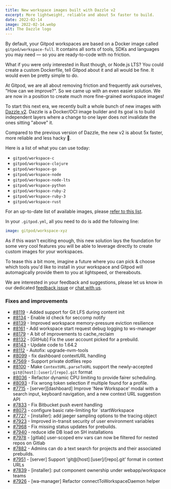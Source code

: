 ```yaml
---
title: New workspace images built with Dazzle v2
excerpt: More lightweight, reliable and about 5x faster to build.
date: 2022-02-14
image: 2022-02-14.webp
alt: The Dazzle logo
---
```


<script>
  import Contributors from "$lib/components/changelog/contributors.svelte";
</script>

By default, your Gitpod workspaces are based on a Docker image called `gitpod/workspace-full`. It contains all sorts of tools, SDKs and languages you may need — so you are ready-to-code with no friction.

What if you were only interested in Rust though, or Node.js LTS? You could create a custom Dockerfile, tell Gitpod about it and all would be fine. It would even be pretty simple to do.

At Gitpod, we are all about removing friction and frequently ask ourselves, "How can we improve?". So we came up with an even easier solution. We are now in a position to create much more fine-grained workspace images!

To start this next era, we recently built a whole bunch of new images with [Dazzle v2](https://github.com/gitpod-io/dazzle). Dazzle is a Docker/OCI image builder and its goal is to build independent layers where a change to one layer does _not_ invalidate the ones sitting "above" it.

Compared to the previous version of Dazzle, the new v2 is about 5x faster, more reliable and less hacky 🔨.

Here is a list of what you can use today:

- `gitpod/workspace-c`
- `gitpod/workspace-clojure`
- `gitpod/workspace-go`
- `gitpod/workspace-node`
- `gitpod/workspace-node-lts`
- `gitpod/workspace-python`
- `gitpod/workspace-ruby-2`
- `gitpod/workspace-ruby-3`
- `gitpod/workspace-rust`

For an up-to-date list of available images, please [refer to this list](https://github.com/gitpod-io/workspace-images/blob/master/dazzle.yaml).

In your `.gitpod.yml`, all you need to do is add the following line:

```yaml
image: gitpod/workspace-xyz
```

As if this wasn't exciting enough, this new solution lays the foundation for some very cool features you will be able to leverage directly to create custom images for your workspaces.

To tease this a bit more, imagine a future where you can pick & choose which tools you'd like to install in your workspace and Gitpod will automagically provide them to you at lightspeed, or thereabouts.

We are interested in your feedback and suggestions, please let us know in our dedicated [feedback issue](https://github.com/gitpod-io/gitpod/issues/8207) or [chat with us](https://www.gitpod.io/chat).

<p><Contributors usernames="csweichel,princerachit,kylos101" /></p>

### Fixes and improvements

- [#8119](https://github.com/gitpod-io/gitpod/pull/8119) - Added support for Git LFS during content init <Contributors usernames="csweichel,kylos101" />
- [#8134](https://github.com/gitpod-io/gitpod/pull/8134) - Enable id check for seccomp notify <Contributors usernames="Furisto,utam0k" />
- [#8139](https://github.com/gitpod-io/gitpod/pull/8139) - Improved workspace memory-pressure eviction resilience <Contributors usernames="csweichel,sagor999" />
- [#8161](https://github.com/gitpod-io/gitpod/pull/8161) - Add workspace start request debug logging to ws-manager <Contributors usernames="csweichel,sagor999" />
- [#8179](https://github.com/gitpod-io/gitpod/pull/8179) - A bit of improvements to cache_reclaim <Contributors usernames="sagor999,utam0k" />
- [#8132](https://github.com/gitpod-io/gitpod/pull/8132) - [GitHub] Fix the user account picked for a prebuild. <Contributors usernames="AlexTugarev,geropl,jldec,svenefftinge" />
- [#8143](https://github.com/gitpod-io/gitpod/pull/8143) - Update code to 1.64.2 <Contributors usernames="filiptronicek,jeanp413" />
- [#8112](https://github.com/gitpod-io/gitpod/pull/8112) - Autofix: upgrade-nvm-tools <Contributors usernames="autofix-bot,felladrin,iQQBot,jankeromnes" />
- [#8099](https://github.com/gitpod-io/gitpod/pull/8099) - fix dashboard contextURL handling <Contributors usernames="JanKoehnlein,akosyakov,geropl,jankeromnes" />
- [#7569](https://github.com/gitpod-io/gitpod/pull/7569) - Support private dotfiles repo <Contributors usernames="csweichel,gtsiolis,iQQBot,mustard-mh" />
- [#8100](https://github.com/gitpod-io/gitpod/pull/8100) - Make `ContextURL.parseToURL` support the newly-accepted `git@[host]:[user]/[repo].git` format <Contributors usernames="akosyakov,geropl,jankeromnes" />
- [#8036](https://github.com/gitpod-io/gitpod/pull/8036) - Refactor dynamic CPU limiting to provide fairer scheduling. <Contributors usernames="corneliusludmann,csweichel,sagor999,utam0k" />
- [#8093](https://github.com/gitpod-io/gitpod/pull/8093) - Fix wrong token selection if multiple found for a profile. <Contributors usernames="AlexTugarev,geropl,jankeromnes" />
- [#7715](https://github.com/gitpod-io/gitpod/pull/7715) - [server][dashboard] Improve 'New Workspace' modal with a search input, keyboard navigation, and a new context URL suggestion API <Contributors usernames="AlexTugarev,JanKoehnlein,filiptronicek,gtsiolis,jankeromnes,jldec,svenefftinge" />
- [#7833](https://github.com/gitpod-io/gitpod/pull/7833) - Fix Bitbucket push event handling <Contributors usernames="AlexTugarev,geropl,gtsiolis,jankeromnes" />
- [#8073](https://github.com/gitpod-io/gitpod/pull/8073) - configure basic rate-limiting for `startWorkspace <Contributors usernames="geropl,jankeromnes" />
- [#7727](https://github.com/gitpod-io/gitpod/pull/7727) - [installer]: add jaeger sampling options to the tracing object <Contributors usernames="JanKoehnlein,MrSimonEmms,aledbf,corneliusludmann,kylos101,sagor999" />
- [#7923](https://github.com/gitpod-io/gitpod/pull/7923) - Improved in-transit security of user environment variables <Contributors usernames="AlexTugarev,akosyakov,csweichel,geropl,jankeromnes" />
- [#7968](https://github.com/gitpod-io/gitpod/pull/7968) - Fix missing status updates for prebuilds. <Contributors usernames="AlexTugarev,laushinka" />
- [#7940](https://github.com/gitpod-io/gitpod/pull/7940) - reduce idle DB load on SH installations <Contributors usernames="AlexTugarev,geropl" />
- [#7978](https://github.com/gitpod-io/gitpod/pull/7978) - [gitlab] user-scoped env vars can now be filtered for nested repos on Gitlab <Contributors usernames="AlexTugarev,JanKoehnlein" />
- [#7882](https://github.com/gitpod-io/gitpod/pull/7882) - Admins can do a text search for projects and their associated prebuilds. <Contributors usernames="JanKoehnlein,gtsiolis,jldec,laushinka" />
- [#7951](https://github.com/gitpod-io/gitpod/pull/7951) - [server] Support 'git@[host]:[user]/[repo].git' format in context URLs <Contributors usernames="AlexTugarev,JanKoehnlein,jankeromnes" />
- [#7839](https://github.com/gitpod-io/gitpod/pull/7839) - [installer]: put component ownership under webapp/workspace teams <Contributors usernames="MrSimonEmms,aledbf,csweichel,kylos101,princerachit" />
- [#7926](https://github.com/gitpod-io/gitpod/pull/7926) - [wa-manager] Refactor connectToWorkspaceDaemon helper <Contributors usernames="aledbf,csweichel,utam0k" />
